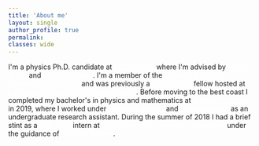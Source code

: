 ```yaml
---
title: 'About me'
layout: single
author_profile: true
permalink:
classes: wide
---
```


I'm a physics Ph.D. candidate at <a href="https://www.berkeley.edu/" style="color: white; text-decoration: underline">UC Berkeley</a> where I'm advised by <a href="https://w.astro.berkeley.edu/~mwhite/" style="color: white; text-decoration: underline">Martin White</a> and <a href="https://sferraro.lbl.gov/" style="color: white; text-decoration: underline">Simone Ferraro</a>. 
I'm a member of the <a href="https://bccp.berkeley.edu/people/" style="color: white; text-decoration: underline">Berkeley Center for Cosmological Physics</a> and was previously a <a href="https://science.osti.gov/wdts/scgsr" style="color: white; text-decoration: underline">DOE SCGSR</a> fellow hosted at <a href="https://www.lbl.gov/" style="color: white; text-decoration: underline">Lawrence Berkeley National Laboratory</a>.
Before moving to the best coast I completed my bachelor's in physics and mathematics at <a href="https://www.cornell.edu/" style="color: white; text-decoration: underline">Cornell University</a> in 2019, where I worked under <a href="https://www.classe.cornell.edu/~mdn49/" style="color: white; text-decoration: underline">Michael Niemack</a> and <a href="https://evevavagiakis.com/" style="color: white; text-decoration: underline">Eve Vavagiakis</a> as an undergraduate research assistant. 
During the summer of 2018 I had a brief stint as a <a href="https://science.osti.gov/wdts/suli" style="color: white; text-decoration: underline">DOE SULI</a> intern at <a href="https://www6.slac.stanford.edu/" style="color: white; text-decoration: underline">SLAC National Accelerator Laboratory</a> under the guidance of <a href="https://profiles.stanford.edu/hirohisa-tanaka" style="color: white; text-decoration: underline">Hirohisa Tanaka</a>. 
